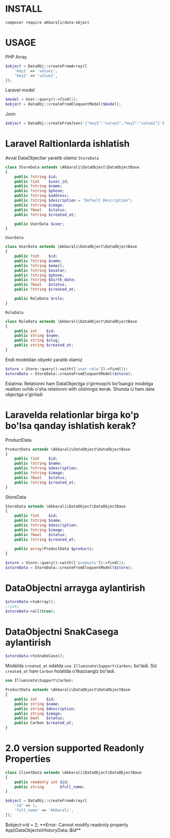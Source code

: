 # INSTALL
```
composer require akbarali/data-object
```

# USAGE
PHP Array
```php
$object = DataObj::createFromArray([
    'key1' => 'value1',
    'key2' => 'value2',
]);
```
Laravel model
```php
$model = User::query()->find(1);
$object = DataObj::createFromEloquentModel($model);
```
Json
```php
$object = DataObj::createFromJson('{"key1":"value1","key2":"value2"}');
```

# Laravel Raltionlarda ishlatish

Avval DataObjectlar yaratib olamiz `StoreData`
```php
class StoreData extends \Akbarali\DataObject\DataObjectBase
{
    public ?string $id;
    public ?int    $user_id;
    public ?string $name;
    public ?string $phone;
    public ?string $address;
    public ?string $description = "Default Description";
    public ?string $image;
    public ?bool   $status;
    public ?string $created_at;

    public UserData $user;
}
```
`UserData`
```php
class UserData extends \Akbarali\DataObject\DataObjectBase
{
    public ?int    $id;
    public ?string $name;
    public ?string $email;
    public ?string $avatar;
    public ?string $phone;
    public ?string $birth_date;
    public ?bool   $status;
    public ?string $created_at;

    public RoleData $role;
}
```
`RoleData`
```php
class RoleData extends \Akbarali\DataObject\DataObjectBase
{
    public int    $id;
    public string $name;
    public string $slug;
    public string $created_at;
}

```
Endi modeldan obyekt yaratib olamiz
```php
$store = Store::query()->with(['user.role'])->find(1);
$storeData = StoreData::createFromEloquentModel($store);
```
Eslatma: Relationni ham DataObjectga o'girmoqchi bo'lsangiz modelga realiton ochib o'sha relationni with olishingiz kerak. Shunda U ham data objectga o'giriladi

# Laravelda relationlar birga ko'p bo'lsa qanday ishlatish kerak?

ProductData
```php
ProductData extends \Akbarali\DataObject\DataObjectBase
{
    public ?int    $id;
    public ?string $name;
    public ?string $description;
    public ?string $image;
    public ?bool   $status;
    public ?string $created_at;
}
```
StoreData
```php
StoreData extends \Akbarali\DataObject\DataObjectBase
{
    public ?int    $id;
    public ?string $name;
    public ?string $description;
    public ?string $image;
    public ?bool   $status;
    public ?string $created_at;
    
    public array|ProductData $products;
}
```

```php
$store = Store::query()->with(['products'])->find(1);
$storeData = StoreData::createFromEloquentModel($store);
```

# DataObjectni arrayga aylantirish
```php
$storeData->toArray();
//yoki
$storeData->all(true);
```
# DataObjectni SnakCasega aylantirish
```php
$storeData->toSnakeCase();
```


Modelda `created_at` odatda `use Illuminate\Support\Carbon;` bo'ladi. Siz `created_at` ham `Carbon` holatida o'tkazsangiz bo'ladi.
```php
use Illuminate\Support\Carbon;

ProductData extends \Akbarali\DataObject\DataObjectBase
{
    public int    $id;
    public string $name;
    public string $description;
    public string $image;
    public bool   $status;
    public Carbon $created_at;
}
```
# 2.0 version supported Readonly Properties
```php
class ClientData extends \Akbarali\DataObject\DataObjectBase
{
    public readonly int $id;
    public string       $full_name;
}
```
```php
$object = DataObj::createFromArray([
    'id' => 1,
    'full_name' => 'Akbarali',
]);
```
$object->id = 2;
**Error: Cannot modify readonly property App\DataObjects\HistoryData::$id**
